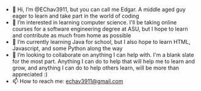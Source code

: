 - 👋 Hi, I’m @EChav3911, but you can call me Edgar.  A middle aged guy eager to learn and take part in the world of coding
- 👀 I’m interested in learning computer science.  I'll be taking online courses for a software engineering degree at ASU, but I hope to learn and contribute as much from home as possible
- 🌱 I’m currently learning Java for school, but I also hope to learn HTML, Javascript, and some Python along the way
- 💞️ I’m looking to collaborate on anything I can help with. I'm a blank slate for the most part. Anything I can do to help that will help me to learn and grow, and anything I can do to help others learn, will be more than appreciated :)
- 📫 How to reach me: echav3911@gmail.com

<!---
EChav3911/EChav3911 is a ✨ special ✨ repository because its `README.md` (this file) appears on your GitHub profile.
You can click the Preview link to take a look at your changes.
--->
